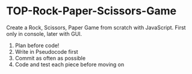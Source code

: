 # TOP-Rock-Paper-Scissors-Game

Create a Rock, Scissors, Paper Game from scratch with JavaScript.
  First only in console, later with GUI.
  
1. Plan before code!
2. Write in Pseudocode first
3. Commit as often as possible
4. Code and test each piece before moving on



  
